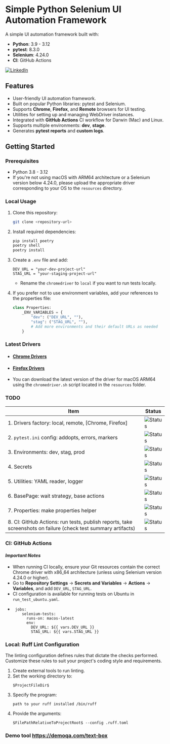 
# Simple Python Selenium UI Automation Framework

A simple UI automation framework built with:
- **Python**: 3.9 - 3.12
- **pytest**: 8.3.0
- **Selenium**: 4.24.0
- **CI**: GitHub Actions

[![LinkedIn](https://img.shields.io/badge/LinkedIn-Connect-blue)](https://www.linkedin.com/in/dmytro-berezovskyi/)

## Features

- User-friendly UI automation framework.
- Built on popular Python libraries: pytest and Selenium.
- Supports **Chrome**, **Firefox**, and **Remote** browsers for UI testing.
- Utilities for setting up and managing WebDriver instances.
- Integrated with **GitHub Actions** CI workflow for Darwin (Mac) and Linux.
- Supports multiple environments: **dev**, **stage**.
- Generates **pytest reports** and **custom logs**.

## Getting Started

### Prerequisites

- Python 3.8 - 3.12
- If you're not using macOS with ARM64 architecture or a Selenium version below 4.24.0, please upload the appropriate driver corresponding to your OS to the `resources` directory.

### Local Usage

1. Clone this repository:
   ```bash
   git clone <repository-url>
   ```
2. Install required dependencies:
   ```bash
   pip install poetry
   poetry shell
   poetry install
   ```
3. Create a `.env` file and add:
   ```plaintext
   DEV_URL = "your-dev-project-url"
   STAG_URL = "your-staging-project-url"
   ```
   - Rename the `chromedriver` to `local` if you want to run tests locally.

4. If you prefer not to use environment variables, add your references to the properties file:
   ```python
   class Properties:
       _ENV_VARIABLES = {
           "dev": ("DEV_URL", ""),
           "stag": ("STAG_URL", ""),
           # Add more environments and their default URLs as needed
       }
   ```
    
### Latest Drivers

- #### [Chrome Drivers](https://googlechromelabs.github.io/chrome-for-testing/#stable)
- #### [Firefox Drivers](https://github.com/mozilla/geckodriver)
- You can download the latest version of the driver for macOS ARM64 using the `chromedriver.sh` script located in the `resources` folder.

### TODO

| Item                                                                                                        | Status                                                   |
|-------------------------------------------------------------------------------------------------------------|----------------------------------------------------------|
| 1. Drivers factory: local, remote, [Chrome, Firefox]                                                      | ![Status](https://img.shields.io/badge/DONE-brightgreen)      |
| 2. `pytest.ini` config: addopts, errors, markers                                                          | ![Status](https://img.shields.io/badge/DONE-brightgreen)      |
| 3. Environments: dev, stag, prod                                                                          | ![Status](https://img.shields.io/badge/DONE-brightgreen)      |
| 4. Secrets                                                                                                | ![Status](https://img.shields.io/badge/TODO-yellow)      |
| 5. Utilities: YAML reader, logger                                                                          | ![Status](https://img.shields.io/badge/DONE-brightgreen)      |
| 6. BasePage: wait strategy, base actions                                                                  | ![Status](https://img.shields.io/badge/DONE-brightgreen)      |
| 7. Properties: make properties helper                                                                       | ![Status](https://img.shields.io/badge/DONE-brightgreen)      |
| 8. CI: GitHub Actions: run tests, publish reports, take screenshots on failure (check test summary artifacts) | ![Status](https://img.shields.io/badge/DONE-brightgreen)      |

### CI: GitHub Actions

#### *Important Notes*

- When running CI locally, ensure your Git resources contain the correct Chrome driver with x86_64 architecture (unless using Selenium version 4.24.0 or higher).
- Go to **Repository Settings** -> **Secrets and Variables** -> **Actions** -> **Variables**, and add `DEV_URL`, `STAG_URL`.
- CI configuration is available for running tests on Ubuntu in `run_test_ubuntu.yaml`.
- ```
   jobs:
      selenium-tests:
        runs-on: macos-latest
        env:
          DEV_URL: ${{ vars.DEV_URL }}
          STAG_URL: ${{ vars.STAG_URL }}
   ```

### Local: Ruff Lint Configuration

The linting configuration defines rules that dictate the checks performed. Customize these rules to suit your project's coding style and requirements.

1. Create external tools to run linting.
2. Set the working directory to:
   ```plaintext
   $ProjectFileDir$
   ```
3. Specify the program:
   ```plaintext
   path to your ruff installed /bin/ruff 
   ```
4. Provide the arguments:
   ```plaintext
   $FilePathRelativeToProjectRoot$ --config .ruff.toml
   ```
### Demo tool https://demoqa.com/text-box
